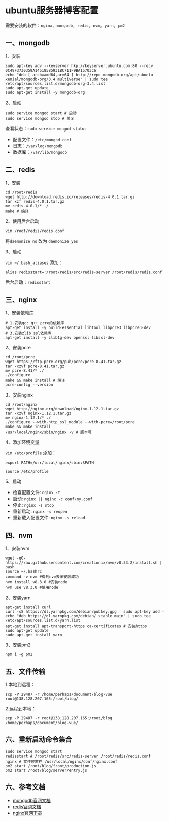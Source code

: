 <!-- 2017/8/29 -->

# ubuntu服务器博客配置

需要安装的软件：`nginx, mongodb, redis, nvm, yarn, pm2`
<!--more-->

## 一、mongodb

1、安装

```shell
sudo apt-key adv --keyserver hkp://keyserver.ubuntu.com:80 --recv 0C49F3730359A14518585931BC711F9BA15703C6
echo "deb [ arch=amd64,arm64 ] http://repo.mongodb.org/apt/ubuntu xenial/mongodb-org/3.4 multiverse" | sudo tee /etc/apt/sources.list.d/mongodb-org-3.4.list
sudo apt-get update
sudo apt-get install -y mongodb-org
```

2、启动

```shell
sudo service mongod start # 启动
sudo service mongod stop # 关闭
```

查看状态：`sudo service mongod status`

- 配置文件：`/etc/mongod.conf`
- 日志：`/var/log/mongodb`
- 数据库：`/var/lib/mongodb`

## 二、redis

1、安装

```shell
cd /root/redis
wget http://download.redis.io/releases/redis-4.0.1.tar.gz
tar xzf redis-4.0.1.tar.gz
mv redis-4.0.1/* ./
make # 编译
```

2、使用后台启动

`vim /root/redis/redis.conf`

将`daemonize no` 改为 `daemonize yes`

3、启动

`vim ~/.bash_aliases` 添加：

`alias redisstart='/root/redis/src/redis-server /root/redis/redis.conf'`

后台启动：`redisstart`

## 三、nginx

1、安装依赖库

```shell
# 1.安装gcc g++ pcre的依赖库
apt-get install -y build-essential libtool libpcre3 libpcre3-dev
# 3.安装zlib ssl依赖库
apt-get install -y zlib1g-dev openssl libssl-dev
```

2、安装pcre

```shell
cd /root/pcre
wget https://ftp.pcre.org/pub/pcre/pcre-8.41.tar.gz
tar -xzvf pcre-8.41.tar.gz
mv pcre-8.41/* ./
./configure
make && make install # 编译
pcre-config --version
```

3、安装nginx

```shell
cd /root/nginx
wget http://nginx.org/download/nginx-1.12.1.tar.gz
tar -xzvf nginx-1.12.1.tar.gz
mv nginx-1.12.1/* ./
./configure --with-http_ssl_module --with-pcre=/root/pcre
make && make install
/usr/local/nginx/sbin/nginx -v # 版本号
```

4、添加环境变量

`vim /etc/profile` 添加：

`export PATH=/usr/local/nginx/sbin:$PATH`

`source /etc/profile`

5、启动

- 检查配置文件: `nginx -t`
- 启动: `nginx || nginx -c conf\my.conf`
- 停止: `nginx -s stop`
- 重新启动: `nginx -s reopen`
- 重新载入配置文件: `nginx -s reload`

## 四、nvm

1、安装nvm

```shell
wget -qO- https://raw.githubusercontent.com/creationix/nvm/v0.33.2/install.sh | bash
source ~/.bashrc
command -v nvm #得到nvm表示安装成功
nvm install v8.3.0 #安装node
nvm use v8.3.0 #使用node
```

2、安装yarn

```shell
apt-get install curl
curl -sS https://dl.yarnpkg.com/debian/pubkey.gpg | sudo apt-key add -
echo "deb https://dl.yarnpkg.com/debian/ stable main" | sudo tee /etc/apt/sources.list.d/yarn.list
apt-get install apt-transport-https ca-certificates # 安装https
sudo apt-get update
sudo apt-get install yarn
```

3、安装pm2

```shell
npm i -g pm2
```

## 五、文件传输

1.本地到远程：

`scp -P 29487 -r /home/perhaps/document/blog-vue root@138.128.207.165:/root/blog/`

2.远程到本地：

`scp -P 29487 -r root@138.128.207.165:/root/blog /home/perhaps/document/blog-vue/`

## 六、重新启动命令集合

```shell
sudo service mongod start
redisstart # /root/redis/src/redis-server /root/redis/redis.conf
nginx # 文件位置在 /usr/local/nginx/conf/nginx.conf
pm2 start /root/blog/front/production.js
pm2 start /root/blog/server/entry.js
```

## 六、参考文档

- [mongodb官网文档](https://docs.mongodb.com/manual/text-search/)
- [redis官网文档](https://redis.io/download)
- [nginx官网下载](https://nginx.org/en/download.html)
